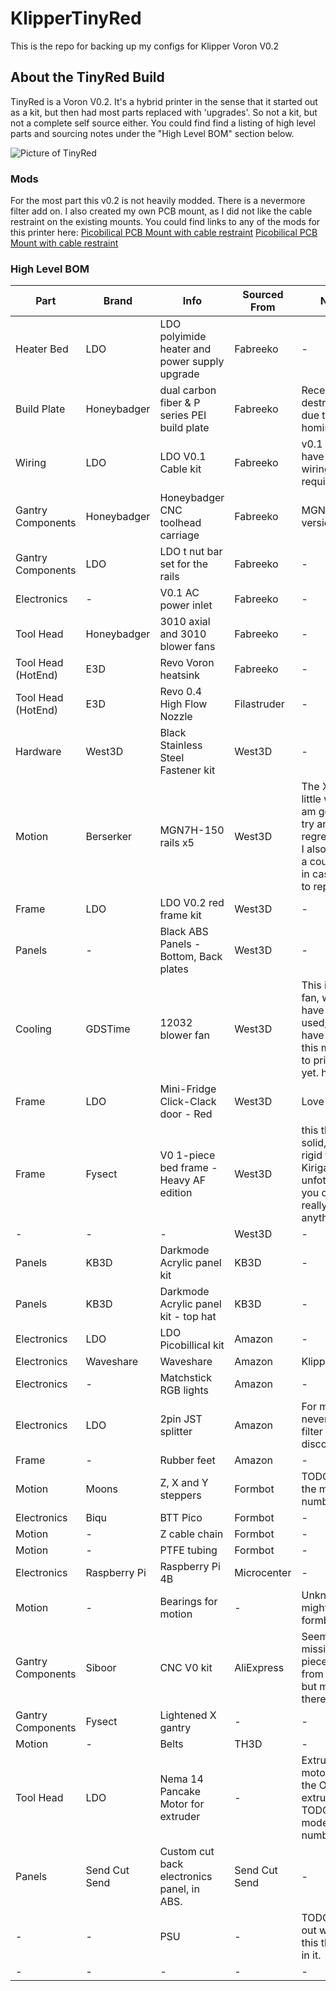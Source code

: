 # KlipperTinyRed
This is the repo for backing up my configs for Klipper Voron V0.2

## About the TinyRed Build

TinyRed is a Voron V0.2.  It's a hybrid printer in the sense that it started out as a kit, but then had most parts replaced with 'upgrades'. So not a kit, but not a complete self source either.  You could find find a listing of high level parts and sourcing notes under the "High Level BOM" section below.  

![Picture of TinyRed](images/IMG_2201.heic)

### Mods
For the most part this v0.2 is not heavily modded.  There is a nevermore filter add on.  I also created my own PCB mount, as I did not like the cable restraint on the existing mounts.  You could find links to any of the mods for this printer here: 
[Picobilical PCB Mount with cable restraint](https://www.printables.com/model/1068141-ldo-v02-picobilical-umbilical-pcb-mount-remix)
[Picobilical PCB Mount with cable restraint](https://www.printables.com/model/500513-voron-v0-tiny-recirculating-carbon-filter-mfnano-r)

### High Level BOM 

| Part    | Brand  | Info  | Sourced From  | Notes  |
| -------- | ------- | ------- | ------- | ------- |
| Heater Bed  | LDO    | LDO polyimide heater and power supply upgrade | Fabreeko | - |
| Build Plate | Honeybadger | dual carbon fiber & P series PEI build plate | Fabreeko | Recently destroyed due to homing error |
| Wiring | LDO | LDO V0.1 Cable kit | Fabreeko | v0.1 and v0.2 have similar wiring requirements |
| Gantry Components | Honeybadger | Honeybadger CNC toolhead carriage | Fabreeko | MGN7 version |
| Gantry Components | LDO | LDO t nut bar set for the rails | Fabreeko | - |
| Electronics | - | V0.1 AC power inlet | Fabreeko | - |
| Tool Head | Honeybadger | 3010 axial and 3010 blower fans | Fabreeko | - |
| Tool Head (HotEnd) | E3D | Revo Voron heatsink | Fabreeko | - |
| Tool Head (HotEnd) | E3D | Revo 0.4 High Flow Nozzle | Filastruder | - |
| Hardware | West3D | Black Stainless Steel Fastener kit | West3D | - |
| Motion | Berserker | MGN7H-150 rails x5 | West3D | The X rail is a little wobbly.  I am going to try and regrease, but I also ordered a couple rails in case i need to replace it. |
| Frame | LDO | LDO V0.2 red frame kit | West3D | - |
| Panels | - | Black ABS Panels - Bottom, Back plates | West3D | - |
| Cooling | GDSTime | 12032 blower fan | West3D | This is for aux fan, which I have not used, as I have not used this machine to print PLA yet. ha. |
| Frame | LDO | Mini-Fridge Click-Clack door - Red | West3D | Love this! |
| Frame | Fysect | V0 1-piece bed frame - Heavy AF edition | West3D | this thing is solid, more rigid then Kirigami, but unfotnately you cant really mount anything to it. |
| - | - | - | West3D | - |
| Panels | KB3D | Darkmode Acrylic panel kit | KB3D | - |
| Panels | KB3D | Darkmode Acrylic panel kit - top hat | KB3D | - |
| Electronics | LDO | LDO Picobillical kit | Amazon | - |
| Electronics | Waveshare | Waveshare | Amazon | KlipperScreen |
| Electronics | - | Matchstick RGB lights | Amazon | - |
| Electronics | LDO | 2pin JST splitter | Amazon | For modded nevermore filter for easy disconnect. |
| Frame | - | Rubber feet | Amazon | - |
| Motion | Moons | Z, X and Y steppers | Formbot | TODO: add in the model numbers |
| Electronics | Biqu | BTT Pico | Formbot | - |
| Motion | - | Z cable chain | Formbot | - |
| Motion | - | PTFE tubing | Formbot | - |
| Electronics | Raspberry Pi | Raspberry Pi 4B | Microcenter | - |
| Motion | - | Bearings for motion | - | Unknown, might be from formbot |
| Gantry Components | Siboor | CNC V0 kit | AliExpress | Seem to be missing a piece or two from the kit, but mostly there.  |
| Gantry Components | Fysect | Lightened X gantry | - | - |
| Motion | - | Belts | TH3D | - |
| Tool Head | LDO | Nema 14 Pancake Motor for extruder | - | Extruder motor is from the Orbiter v2 extruder.  TODO: Add model number |
| Panels | Send Cut Send | Custom cut back electronics panel, in ABS. | Send Cut Send | - |
| - | - | PSU | - | TODO: Find out what PSU this thing has in it. |
| - | - | - | - | - |
